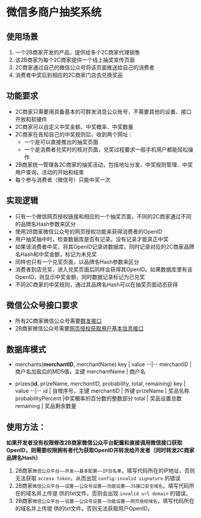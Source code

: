 # 微信多商户抽奖系统

## 使用场景
1. 一个2B商家开发的产品，提供给多个2C商家代理销售
2. 该2B商家为每个2C商家提供一个线上抽奖宣传页面
3. 2C商家通过自己的微信公众号将该页面推送给自己的消费者
4. 消费者中奖后到相应的2C商家门店去兑换奖品

## 功能要求
* 2C商家只需要用具备基本的可群发消息公众账号，不需要其他的设置、接口开放和软硬件
* 2C商家可以自定义中奖金额、中奖概率、中奖数量
* 2C商家在告知自己的中奖规则后，收到两个网址：
    * 一个是可以直接推出的抽奖页面
    * 一个是消费者兑奖时的核对页面，兑奖过程要求一般手机用户都能轻松操作
* 2B商家统一管理各2C商家的抽奖活动，包括地址分发、中奖规则管理、中奖用户查询、活动的开始和结束
* 每个参与消费者（微信号）只能中奖一次

## 实现逻辑
* 只有一个微信网页授权链接和相应的一个抽奖页面，不同的2C商家通过不同的品牌名Hash参数来区分
* 使用2B商家微信公众号的网页授权功能来获得消费者的OpenID
* 用户抽奖抽中时，检查数据库是否有记录。没有记录才能真正中奖
* 如果该消费者中奖，将其OpenID记录进数据库，同时记录对应的2C商家品牌名Hash和中奖金额，标记为未兑奖
* 同样也只有一个兑奖页面，以品牌名Hash参数来区分
* 消费者到店兑奖，进入兑奖页面后同样会获得其OpenID。如果数据库里有该OpenID，则显示中奖金额，同时数据记录标记为已兑奖
* 不同2C商家的中奖规则，通过其品牌名Hash可以在抽奖页面动态获得

## 微信公众号接口要求
* 所有2C商家微信公众号需要[群发接口](https://mp.weixin.qq.com/wiki?t=resource/res_main&id=mp1481187827_i0l21)
* 2B商家微信公众号需要[网页授权获取用户基本信息接口](https://mp.weixin.qq.com/wiki?t=resource/res_main&id=mp1421140842)

## 数据库模式
* merchants(__merchantID__, merchantName)
    key | value
    --|--
    merchantID | 商户名加盐后的MD5值，主键
    merchantName | 商户名

* prizes(__id__, prizeName, _merchantID_, probability, total, remaining)
    key | value
    --|--
    id | 自增序号，主键
    merchantID | 外键
    prizeName | 奖品名称
    probabilityPercent |中奖概率的百分数的整数部分
    total | 奖品设置总数
    remaining | 奖品剩余数量

## 使用方法：
**如果开发者没有权限修改2B商家微信公众平台配置和直接调用微信接口获取OpenID，则需要权限拥有者代为获取OpenID并转发给开发者（同时转发2C商家品牌名Hash）**
1. 2B商家`微信公众平台——开发——基本配置——IP白名单`，填写代码所在的IP地址，否则无法获取
   `access token`，从而出现 `config:invalid signature` 的错误
2. 2B商家`微信公众平台——设置——公众号设置——功能设置——JS接口安全域名`，填写代码所在的域名并上传提
   供的txt文件。否则会出现 `invalid url domain` 的错误。
3. 2B商家`微信公众平台——设置——公众号设置——功能设置——网页授权域名`，填写代码所在的域名并上传提
      供的txt文件。否则无法获取用户OpenID。
